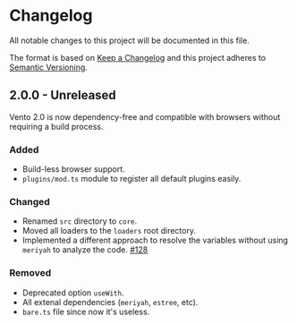 # Changelog
All notable changes to this project will be documented in this file.

The format is based on [Keep a Changelog](http://keepachangelog.com/)
and this project adheres to [Semantic Versioning](http://semver.org/).

## 2.0.0 - Unreleased
Vento 2.0 is now dependency-free and compatible with browsers without requiring a build process.

### Added
- Build-less browser support.
- `plugins/mod.ts` module to register all default plugins easily.

### Changed
- Renamed `src` directory to `core`.
- Moved all loaders to the `loaders` root directory.
- Implemented a different approach to resolve the variables without using `meriyah` to analyze the code. [#128]

### Removed
- Deprecated option `useWith`.
- All extenal dependencies (`meriyah`, `estree`, etc).
- `bare.ts` file since now it's useless.

[#128]: https://github.com/ventojs/vento/issues/128
